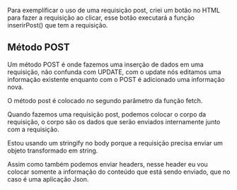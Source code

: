 Para exemplificar o uso de uma requisição post, criei um botão no HTML para fazer a requisição ao clicar, esse botão executará a função inserirPost() que tem a requisição.

## Método POST

Um método POST é onde fazemos uma inserção de dados em uma requisição, não confunda com UPDATE, com o update nós editamos uma informação existente enquanto com o POST é adicionado uma informação nova.

O método post é colocado no segundo parâmetro da função fetch.

Quando fazemos uma requisição post, podemos colocar o corpo da requisição, o corpo são os dados que serão enviados internamente junto com a requisição.

Estou usando um stringify no body porque a requisição precisa enviar um objeto transformado em string.

Assim como também podemos enviar headers, nesse header eu vou colocar somente a informação do conteúdo que está sendo enviado, que no caso é uma aplicação Json.
